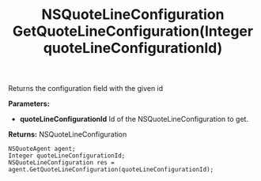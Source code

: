 ﻿---
uid: crmscript_ref_NSQuoteAgent_GetQuoteLineConfiguration
title: NSQuoteLineConfiguration GetQuoteLineConfiguration(Integer quoteLineConfigurationId)
intellisense: NSQuoteAgent.GetQuoteLineConfiguration
keywords: NSQuoteAgent, GetQuoteLineConfiguration
so.topic: reference
---

Returns the configuration field with the given id

**Parameters:**
 - **quoteLineConfigurationId** Id of the NSQuoteLineConfiguration to get.

**Returns:** NSQuoteLineConfiguration

```crmscript
NSQuoteAgent agent;
Integer quoteLineConfigurationId;
NSQuoteLineConfiguration res = agent.GetQuoteLineConfiguration(quoteLineConfigurationId);
```

